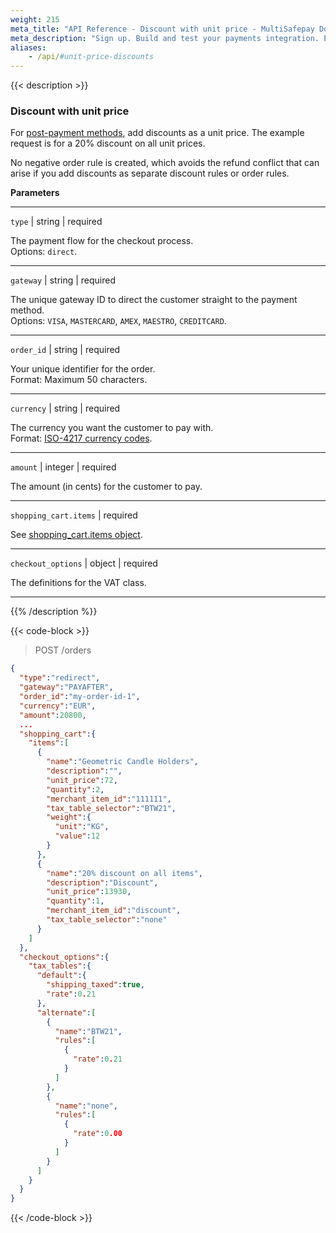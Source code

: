 ```yaml
---
weight: 215
meta_title: "API Reference - Discount with unit price - MultiSafepay Docs"
meta_description: "Sign up. Build and test your payments integration. Explore our products and services. Use our API Reference, SDKs, and wrappers. Get support."
aliases:
    - /api/#unit-price-discounts
---
```

{{< description >}}
### Discount with unit price 
For [post-payment methods](/payments/methods/billing-suite/), add discounts as a unit price. The example request is for a 20% discount on all unit prices.

No negative order rule is created, which avoids the refund conflict that can arise if you add discounts as separate discount rules or order rules.

**Parameters**

----------------
`type` | string | required

The payment flow for the checkout process.  
Options: `direct`.  

----------------
`gateway` | string | required

The unique gateway ID to direct the customer straight to the payment method.  
Options: `VISA`, `MASTERCARD`, `AMEX`, `MAESTRO`, `CREDITCARD`.

----------------
`order_id` | string | required

Your unique identifier for the order.  
Format: Maximum 50 characters.

----------------
`currency` | string | required

The currency you want the customer to pay with.  
Format: [ISO-4217 currency codes](https://www.iso.org/iso-4217-currency-codes.html). 

----------------
`amount` | integer | required

The amount (in cents) for the customer to pay.

----------------
`shopping_cart.items` | required

See [shopping_cart.items object](/api/#shopping-cart-items-object).

----------------
`checkout_options` | object | required

The definitions for the VAT class.  

----------------

{{% /description %}}

{{< code-block >}}
> POST /orders  
```json 
{
  "type":"redirect",
  "gateway":"PAYAFTER",
  "order_id":"my-order-id-1",
  "currency":"EUR",
  "amount":20800,
  ...
  "shopping_cart":{
    "items":[
      {
        "name":"Geometric Candle Holders",
        "description":"",
        "unit_price":72,
        "quantity":2,
        "merchant_item_id":"111111",
        "tax_table_selector":"BTW21",
        "weight":{
          "unit":"KG",
          "value":12
        }
      },
      {
        "name":"20% discount on all items",
        "description":"Discount",
        "unit_price":13930,
        "quantity":1,
        "merchant_item_id":"discount",
        "tax_table_selector":"none"
      }
    ]
  },
  "checkout_options":{
    "tax_tables":{
      "default":{
        "shipping_taxed":true,
        "rate":0.21
      },
      "alternate":[
        {
          "name":"BTW21",
          "rules":[
            {
              "rate":0.21
            }
          ]
        },
        {
          "name":"none",
          "rules":[
            {
              "rate":0.00
            }
          ]
        }
      ]
    }
  }
}
```
{{< /code-block >}}